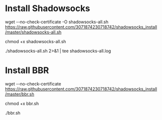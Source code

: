 # Install Shadowsocks

wget --no-check-certificate -O shadowsocks-all.sh https://raw.githubusercontent.com/3071874230718742/shadowsocks_install/master/shadowsocks-all.sh

chmod +x shadowsocks-all.sh

./shadowsocks-all.sh 2>&1 | tee shadowsocks-all.log

# Install BBR

wget --no-check-certificate https://raw.githubusercontent.com/3071874230718742/shadowsocks_install/master/bbr.sh

chmod +x bbr.sh

./bbr.sh

